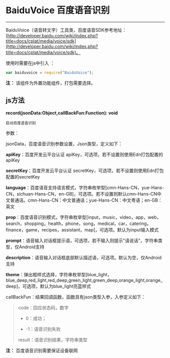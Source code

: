 # BaiduVoice 百度语音识别

----------

BaiduVoice（语音转文字）工具类，百度语音SDK参考地址：[http://developer.baidu.com/wiki/index.php?title=docs/cplat/media/voice/sdk](http://developer.baidu.com/wiki/index.php?title=docs/cplat/media/voice/sdk)。

使用时需要在js中引入 ：

```javascript
var baiduvoice = require("BaiduVoice"); 
```

**注：** 该组件为外置功能组件，打包需要选择。

<h2 id="cid_1">js方法</h2>  


<span id="ff_0">**record(jsonData:Object,callBackFun:Function): void**</span>  

<code>启动百度语音识别</code>  

参数：  

jsonData，百度语音识别参数设置，Json类型，定义如下：

**apiKey**：百度开发云平台认证 apiKey，可选项，若不设置则使用Edn打包配置的apiKey

**secretKey**：百度开发云平台认证 secretKey，可选项，若不设置则使用Edn打包配置的secretKey

**language**：百度语音支持语言模式，字符串枚举型[cmn-Hans-CN，yue-Hans-CN，sichuan-Hans-CN，en-GB]，可选项。若不设置则默认cmn-Hans-CN中文普通话。cmn-Hans-CN：中文普通话；yue-Hans-CN：中文粤语；en-GB：英文

**prop**：百度语音识别模式，字符串枚举型[input，music，video，app，web，search，shopping，health，phone，song，medical，car，catering，finance，game，recipes，assistant，map]，可选项。默认为input输入模式

**prompt**：语音输入对话框提示语，可选项，若不输入则提示"请说话"，字符串类型，仅Android支持

**description**：语音输入对话框底部默认描述语，可选项。默认为空，仅Android支持

**theme**：弹出框样式选择，字符串枚举型[blue_light，blue_deep,red_light,red_deep,green_light,green_deep,orange_light,orange_deep]，可选项，默认为blue_light亮蓝样式

callBackFun：结果回调函数，函数具有json类型入参，入参定义如下：

> code：回应状态码，数字
> 
> - 0：成功；
> 
> - -1：语音识别失败
> 
> result：语音识别结果，字符串类型

**注：** 百度语音识别需要保证设备联网



